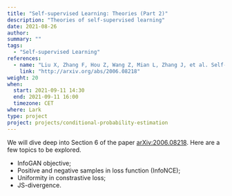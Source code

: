 ```yaml
---
title: "Self-supervised Learning: Theories (Part 2)"
description: "Theories of self-supervised learning"
date: 2021-08-26
author:
summary: ""
tags:
  - "Self-supervised Learning"
references:
  - name: "Liu X, Zhang F, Hou Z, Wang Z, Mian L, Zhang J, et al. Self-supervised Learning: Generative or Contrastive. arXiv [cs.LG]. 2020. Available: http://arxiv.org/abs/2006.08218"
    link: "http://arxiv.org/abs/2006.08218"
weight: 20
when:
  start: 2021-09-11 14:30
  end: 2021-09-11 16:00
  timezone: CET
where: Lark
type: project
project: projects/conditional-probability-estimation
---
```


We will dive deep into Section 6 of the paper [arXiv:2006.08218](https://arxiv.org/abs/2006.08218). Here are a few topics to be explored.

- InfoGAN objective;
- Positive and negative samples in loss function (InfoNCE);
- Uniformity in constrastive loss;
- JS-divergence.




